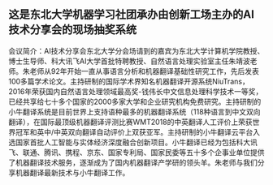 ﻿## 这是东北大学机器学习社团承办由创新工场主办的AI技术分享会的现场抽奖系统
会议简介：AI技术分享会东北大学分会场请到的嘉宾为东北大学计算机学院教授、博士生导师、科大讯飞AI大学首批特聘教授、自然语言处理实验室主任朱靖波老师。朱老师从92年开始一直从事语言分析和机器翻译基础性研究工作，先后发表100多篇学术论文。主持研制的国际学术界知名机器翻译开源系统NiuTrans，2016年荣获国内自然语言处理领域最高奖-钱伟长中文信息处理科学技术一等奖，已经共享给七十多个国家的2000多家大学和企业研究机构免费研究。主持研制的小牛翻译系统是目前世界上支持语种最多的机器翻译系统（118种语言到中文双向翻译），在国际最顶级机器翻译评测比赛WMT2018的中英翻译人工评价上荣获世界冠军和英中/中英双向翻译自动评价上双获亚军。主持研制的小牛翻译云平台入选国家首批人工智能与实体经济深度融合创新项目。小牛翻译已经为包括科大讯飞、联通、腾讯、携程、京东、国家专利局、国家民委等五十多个企事业单位提供了机器翻译技术服务，逐渐成为了国内机器翻译产学研的领头羊。朱老师与我们分享机器翻译最新技术与小牛翻译工作。
